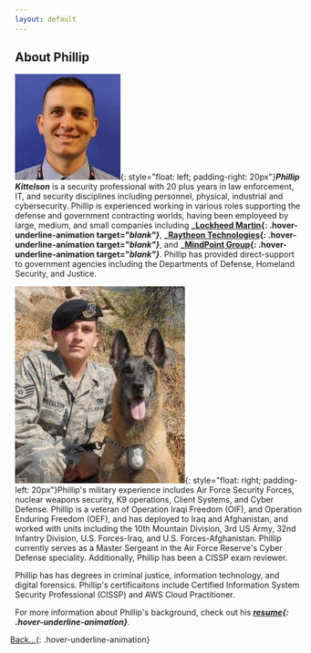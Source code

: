 ```yaml
---
layout: default
---
```


## About Phillip

![PhillProfile](./assets/images/PhillProfile.jpg){: style="float: left; padding-right: 20px"}**_Phillip Kittelson_** is a security professional with 20 plus years in law enforcement, IT, and security disciplines including personnel, physical, industrial and cybersecurity. Phillip is experienced working in various roles supporting the defense and government contracting worlds, having been employeed by large, medium, and small companies including **_[Lockheed Martin](https://www.lockheedmartin.com){: .hover-underline-animation target="_blank"}_**, **_[Raytheon Technologies](https://www.rtx.com){: .hover-underline-animation target="_blank"}_**, and **_[MindPoint Group](https://www.mindpointgroup.com){: .hover-underline-animation target="_blank"}_**. Phillip has provided direct-support to government agencies including the Departments of Defense, Homeland Security, and Justice.

![PhillK9](./assets/images/k9.jpg){: style="float: right; padding-left: 20px"}Phillip's military experience includes Air Force Security Forces, nuclear weapons security, K9 operations, Client Systems, and Cyber Defense. Phillip is a veteran of Operation Iraqi Freedom (OIF), and Operation Enduring Freedom (OEF), and has deployed to Iraq and Afghanistan, and worked with units including the 10th Mountain Division, 3rd US Army, 32nd Infantry Division, U.S. Forces-Iraq, and U.S. Forces-Afghanistan. Phillip currently serves as a Master Sergeant in the Air Force Reserve's Cyber Defense speciality. Additionally, Phillip has been a CISSP exam reviewer.

Phillip has has degrees in criminal justice, information technology, and digital forensics. Phillip's certificaitons include Certified Information System Security Professional (CISSP) and AWS Cloud Practitioner.

For more information about Phillip's background, check out his **_[resume](./resume.html){: .hover-underline-animation}_**.

<i class="fa-solid fa-backward" style="padding-right: 0.3em;margin-left: -0.9em;color: #8B0000;"></i>[Back...](./){: .hover-underline-animation}